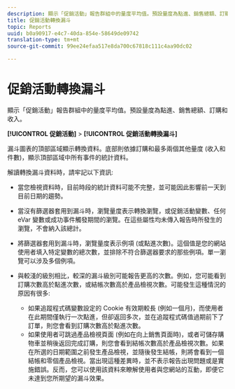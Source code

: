 ```yaml
---
description: 顯示「促銷活動」報告群組中的量度平均值。預設量度為點進、銷售總額、訂購和收入。
title: 促銷活動轉換漏斗
topic: Reports
uuid: b0a90917-e4c7-40da-854e-58649de09742
translation-type: tm+mt
source-git-commit: 99ee24efaa517e8da700c67818c111c4aa90dc02

---
```



# 促銷活動轉換漏斗

顯示「促銷活動」報告群組中的量度平均值。預設量度為點進、銷售總額、訂購和收入。

**[!UICONTROL 促銷活動]** &gt; **[!UICONTROL 促銷活動轉換漏斗]**

漏斗圖表的頂部區域顯示轉換資料。底部則依據訂購和最多兩個其他量度 (收入和件數)，顯示頂部區域中所有事件的統計資料。

解讀轉換漏斗資料時，請牢記以下資訊:

* 當您檢視資料時，目前時段的統計資料可能不完整，並可能因此影響前一天到目前日期的趨勢。
* 當沒有篩選器套用到漏斗時，瀏覽量度表示轉換瀏覽，或促銷活動變數、任何 eVar 變數或成功事件觸發期間的瀏覽。在這些屬性均未傳入報告時所發生的瀏覽，不會納入該總計。
* 將篩選器套用到漏斗時，瀏覽量度表示例項 (或點進次數)。這個值是您的網站使用者填入特定變數的總次數，並排除不符合篩選器要求的那些例項。單一瀏覽可以涉及多個例項。
* 與較淺的級別相比，較深的漏斗級別可能報告更高的次數。例如，您可能看到訂購次數高於點進次數，或結帳次數高於產品檢視次數。可能發生這種情況的原因有很多:

   * 如果追蹤程式碼變數設定的 Cookie 有效期較長 (例如一個月)，而使用者在此期間僅執行一次點進，但卻返回多次，並在追蹤程式碼值過期前下了訂單，則您會看到訂購次數高於點進次數。
   * 如果使用者可跳過產品檢視頁面 (例如在向上銷售頁面時)，或者可儲存購物車並稍後返回完成訂購，則您會看到結帳次數高於產品檢視次數。如果在所選的日期範圍之前發生產品檢視，並隨後發生結帳，則將會看到一個結帳和零個產品檢視。當出現這種差異時，並不表示報告出現問題或是實施錯誤。反而，您可以使用該資料來瞭解使用者與您網站的互動，即便它未達到您所期望的漏斗效果。

